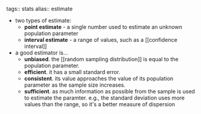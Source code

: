 tags:: stats
alias:: estimate

- two types of estimate:
	- **point estimate** - a single number used to estimate an unknown population parameter
	- **interval estimate** - a range of values, such as a [[confidence interval]]
- a good estimator is...
	- **unbiased**. the [[random sampling distribution]] is equal to the population parameter.
	- **efficient**. it has a small standard error.
	- **consistent**. its value approaches the value of its population parameter as the sample size increases.
	- **sufficient**. as much information as possible from the sample is used to estimate the paramter. e.g., the standard deviation uses more values than the range, so it's a better measure of dispersion